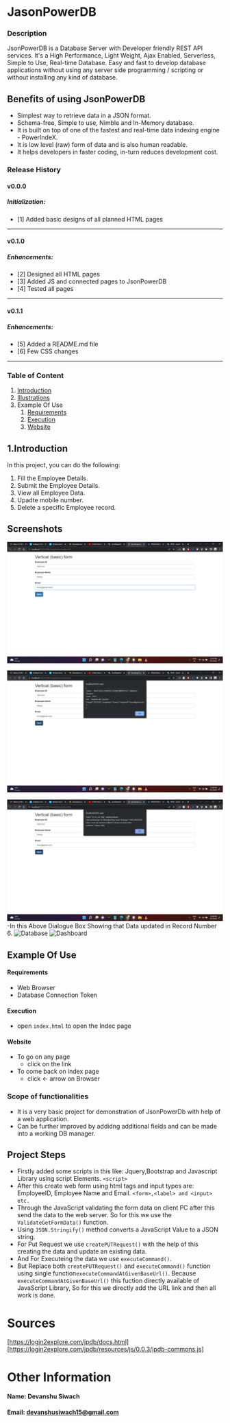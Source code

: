 # JasonPowerDB
### Description
JsonPowerDB is a Database Server with Developer friendly REST API services. It's a High Performance, Light Weight, Ajax Enabled, Serverless, Simple to Use, Real-time Database. Easy and fast to develop database applications without using any server side programming / scripting or without installing any kind of database.

## Benefits of using JsonPowerDB
- Simplest way to retrieve data in a JSON format.
- Schema-free, Simple to use, Nimble and In-Memory database.
- It is built on top of one of the fastest and real-time data indexing engine - PowerIndeX.
- It is low level (raw) form of data and is also human readable.
- It helps developers in faster coding, in-turn reduces development cost.

### Release History
#### v0.0.0  
##### Initialization:
- [1] Added basic designs of all planned HTML pages
---
#### v0.1.0  
##### Enhancements:
- [2] Designed all HTML pages
- [3] Added JS and connected pages to JsonPowerDB
- [4] Tested all pages
---
#### v0.1.1  
##### Enhancements:
- [5] Added a README.md file
- [6] Few CSS changes
---


### Table of Content
1. [Introduction](#introduction)
2. [Illustrations](#Illustrations)
3. Example Of Use 
   1. [Requirements](#requirements)
   2. [Execution](#execution)
   3. [Website](#website)

## 1.Introduction
In this project, you can do the following:
1. Fill the Employee Details.
2. Submit the Employee Details.
3. View all Employee Data.
4. Upadte mobile number.
5. Delete a specific Employee record.


## Screenshots
![Index](https://github.com/Devan5622/Web/blob/main/Screenshot/Screenshot%20(94).png)

![Submit](https://github.com/Devan5622/Web/blob/main/Screenshot/Screenshot%20(95).png)

![Update](https://github.com/Devan5622/Web/blob/main/Screenshot/Screenshot%20(96).png)
-In this Above Dialogue Box Showing that Data updated in Record Number 6.
![Database]() 
![Dashboard]()
   
   ## Example Of Use
#### Requirements
  * Web Browser
  * Database Connection Token
#### Execution
* open `index.html` to open the Indec page
#### Website
* To go on any page
  * click on the link
* To come back on index page
  * click <- arrow on Browser

### Scope of functionalities
* It is a very basic project for demonstration of JsonPowerDb with help of a web application. 
* Can be further improved by addidng additional fields and can be made into a working DB manager.


## Project Steps
* Firstly added some scripts in this like: Jquery,Bootstrap and Javascript Library using script Elements. `<script>`
* After this create web form using html tags and input types are: EmployeeID, Employee Name and Email. `<form>,<label> and <input> etc.`
* Through the JavaScript validating the form data on client PC after this send the data to the web server. So for this we use the `ValidateGetFormData()` function.
* Using `JSON.Stringify()` method converts a JavaScript Value to a JSON string.
* For Put Request we use `createPUTRequest()` with the help of this creating the data and update an existing data.
* And For Executeing the data we use `executeCommand()`.
* But Replace both `createPUTRequest()` and `executeCommand()` function using single function`executeCommandAtGivenBaseUrl()`. Because `executeCommandAtGivenBaseUrl()`
this fuction directly available of JavaScript Library, So for this we directly add the URL link and then all work is done.

# Sources
[https://login2explore.com/jpdb/docs.html]
[https://login2explore.com/jpdb/resources/js/0.0.3/jpdb-commons.js]

# Other Information

#### Name: Devanshu Siwach
#### Email: devanshusiwach15@gmail.com




 


